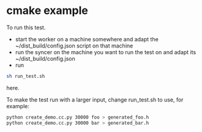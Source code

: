 # cmake example


To run this test.
- start the worker on a machine somewhere and adapt the ~/dist_build/config.json script on that machine
- run the syncer on the machine you want to run the test on and adapt its ~/dist_build/config.json
- run 
```bash
sh run_test.sh
```
here.

To make the test run with a larger input, change run_test.sh to use, for example:
```bash
python create_demo.cc.py 30000 foo > generated_foo.h
python create_demo.cc.py 30000 bar > generated_bar.h
```